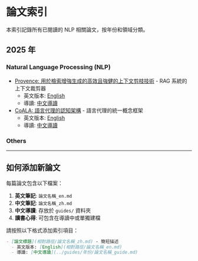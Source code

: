# 論文索引

本索引記錄所有已閱讀的 NLP 相關論文，按年份和領域分類。

## 2025 年

### Natural Language Processing (NLP)
- [Provence: 用於檢索增強生成的高效且強健的上下文剪枝技術](2025/nlp/provence-efficient-and-robust-context-pruning-for-retrieval-augmented-generation/provence_zh.md) - RAG 系統的上下文裁剪器
  - 英文版本: [English](2025/nlp/provence-efficient-and-robust-context-pruning-for-retrieval-augmented-generation/provence_en.md)
  - 導讀: [中文導讀](../guides/2025/provence_guide.md)
- [CoALA: 語言代理的認知架構](2025/nlp/cognitive-architectures-for-language-agents/coala_zh.md) - 語言代理的統一概念框架
  - 英文版本: [English](2025/nlp/cognitive-architectures-for-language-agents/coala_en.md)
  - 導讀: [中文導讀](../guides/2025/coala_guide.md)

### Others
<!-- 在此添加其他領域相關論文 -->

---

## 如何添加新論文

每篇論文包含以下檔案：
1. **英文筆記**: `論文名稱_en.md`
2. **中文筆記**: `論文名稱_zh.md` 
3. **中文導讀**: 存放於 `guides/` 資料夾
4. **讀書心得**: 可包含在導讀中或單獨建檔

請按照以下格式添加索引項目：
```markdown
- [論文標題](相對路徑/論文名稱_zh.md) - 簡短描述
  - 英文版本: [English](相對路徑/論文名稱_en.md)
  - 導讀: [中文導讀](../guides/年份/論文名稱_guide.md)
```